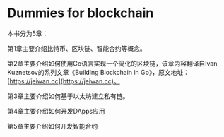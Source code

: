 # Dummies for blockchain

本书分为5章：

第1章主要介绍比特币、区块链、智能合约等概念。

第2章主要介绍如何使用Go语言实现一个简化的区块链，该章内容翻译自Ivan Kuznetsov的系列文章《Building Blockchain in Go》，原文地址：[https://jeiwan.cc](https://jeiwan.cc)。

第3章主要介绍如何基于以太坊建立私有链。

第4章主要介绍如何开发DApps应用

第5章主要介绍如何开发智能合约

